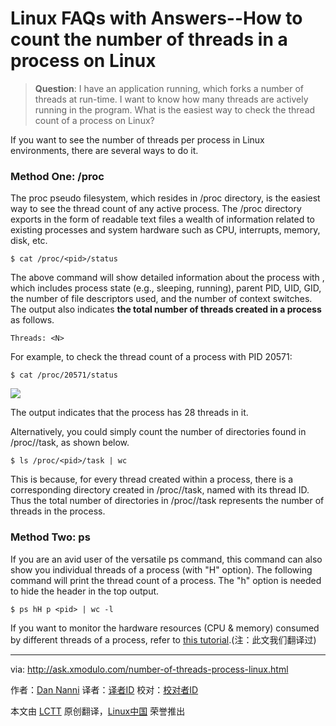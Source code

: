 Linux FAQs with Answers--How to count the number of threads in a process on Linux
================================================================================
> **Question**: I have an application running, which forks a number of threads at run-time. I want to know how many threads are actively running in the program. What is the easiest way to check the thread count of a process on Linux? 

If you want to see the number of threads per process in Linux environments, there are several ways to do it.

### Method One: /proc ###

The proc pseudo filesystem, which resides in /proc directory, is the easiest way to see the thread count of any active process. The /proc directory exports in the form of readable text files a wealth of information related to existing processes and system hardware such as CPU, interrupts, memory, disk, etc.

    $ cat /proc/<pid>/status

The above command will show detailed information about the process with <pid>, which includes process state (e.g., sleeping, running), parent PID, UID, GID, the number of file descriptors used, and the number of context switches. The output also indicates **the total number of threads created in a process** as follows.

    Threads: <N>

For example, to check the thread count of a process with PID 20571:

    $ cat /proc/20571/status

![](https://farm6.staticflickr.com/5649/20341236279_f4a4d809d2_b.jpg)

The output indicates that the process has 28 threads in it.

Alternatively, you could simply count the number of directories found in /proc/<pid>/task, as shown below.

    $ ls /proc/<pid>/task | wc

This is because, for every thread created within a process, there is a corresponding directory created in /proc/<pid>/task, named with its thread ID. Thus the total number of directories in /proc/<pid>/task represents the number of threads in the process.

### Method Two: ps ###

If you are an avid user of the versatile ps command, this command can also show you individual threads of a process (with "H" option). The following command will print the thread count of a process. The "h" option is needed to hide the header in the top output.

    $ ps hH p <pid> | wc -l

If you want to monitor the hardware resources (CPU & memory) consumed by different threads of a process, refer to [this tutorial][1].(注：此文我们翻译过)

--------------------------------------------------------------------------------

via: http://ask.xmodulo.com/number-of-threads-process-linux.html

作者：[Dan Nanni][a]
译者：[译者ID](https://github.com/译者ID)
校对：[校对者ID](https://github.com/校对者ID)

本文由 [LCTT](https://github.com/LCTT/TranslateProject) 原创翻译，[Linux中国](https://linux.cn/) 荣誉推出

[a]:http://ask.xmodulo.com/author/nanni
[1]:http://ask.xmodulo.com/view-threads-process-linux.html